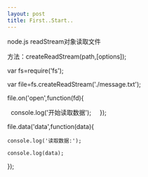 ```yaml
---
layout: post
title: First..Start..
---
```



node.js
readStream对象读取文件  

方法：createReadStream(path,[options]);

var fs=require('fs');  

var file=fs.createReadStream('./message.txt');  

file.on('open',function(fd){  

    console.log('开始读取数据');   
   
});  

file.data('data',function(data){  

    console.log('读取数据:');  
  
    console.log(data);  
  
});  

